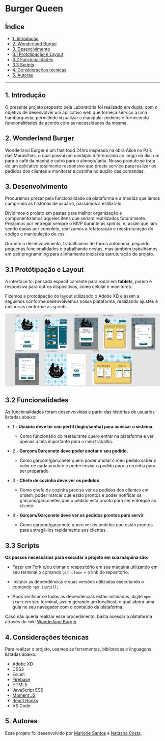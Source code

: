 # Burger Queen

## Índice

- [1. Introdução](#1-introdução)
- [2. Wonderland Burger](#2-Wonderland-Burger)
- [3. Desevolvimento](#3-desenvolvimento)
- [3.1 Prototipação e Layout](#31-prototipação-e-Layout)
- [3.2 Funcionalidades](#32-funcionalidades)
- [3.3 Scripts](#33-scripts)
- [4. Considerações técnicas](#4-considerações-técnicas)
- [5. Autoras](#5-autoras)

---

## 1.  Introdução
O presente projeto proposto pela Laboratória foi realizado em dupla, com o objetivo de desenvolver um aplicativo web que forneça serviço à uma hamburgueria, permitindo vizualizar e manipular pedidos e fornecendo funcionalidades de acordo com as necessidades da mesma.

## 2. Wonderland Burger
Wonderland Burger é um fast food 24hrs inspirado na obra Alice no País das Maravilhas, o qual possui um cardápio diferenciado ao longo do dia: um para o café da manhã e outro para o almoço/janta.
Nosso produto se trata de um aplicativo totalmente responsivo que presta serviço para realizar os pedidos dos clientes e monitorar a cozinha no auxílio das comandas.

## 3. Desenvolvimento
Procuramos prezar pela funcionalidade da plataforma e a medida que íamos cumprindo as histórias de usuário, passamos a estilizá-lo.

Dividimos o projeto em pastas para melhor organização e componentizamos aqueles itens que seriam reutilizados futuramente. Prezamos por entregar sempre o MVP durante as sprints, e, assim que iam sendo dadas por completo, realizamos a refatoração e reestruturação do código e manipulação do css.

Durante o desenvolvimento, trabalhamos de forma autônoma, pegando pequenas funcionalidades e trabalhando nestas, mas também trabalhamos em pair programming para alinhamento inicial da estruturação do projeto.

## 3.1 Protótipação e Layout
A interface foi pensada especificamente para rodar em **tablets**, porém é responsiva para outros dispositivos, como celular e monitores.

Fizemos a prototipação do layout utilizando o Adobe XD e assim a seguimos conforme desenvolvemos nossa plataforma, realizando ajustes e melhorias conforme as sprints.

<img src='./src/assets/img-readme.png' alt='foto da prototipação'>

## 3.2 Funcionalidades
As funcionalidades foram desenvolvidas a partir das histórias de usuários listadas abaixo:

* 1 -  **Usuário deve ter seu perfil (login/senha) para acessar o sistema.**
    * Como funcionário do restaurante quero entrar na plataforma e ver apenas a tela importante para o meu trabalho.

* 2 -  **Garçom/Garçonete deve poder anotar o seu pedido.**
    * Como garçom/garçonete quero poder anotar o meu pedido saber o valor de cada produto e poder enviar o pedido para a cozinha para ser preparado.

* 3 -  **Chefe de cozinha deve ver os pedidos**
    * Como chefe de cozinha preciso ver os pedidos dos clientes em ordem, poder marcar que estão prontos e poder notificar os garçons/garçonetes que o pedido está pronto para ser entregue ao cliente.

* 4 -  **Garçom/Garçonete deve ver os pedidos prontos para servir**
    * Como garçom/garçonete quero ver os pedidos que estão prontos para entregá-los rapidamente aos clientes.

## 3.3 Scripts
**Os passos necessários para executar o projeto em sua máquina são:**

* Fazer um Fork e/ou clonar o respositório em sua máquina utilizando em seu terminal o comando ``git clone`` + o link do repositorio;

* Instalar as dependências e suas versões utilizadas executando o comando ``npm install``;

* Após verificar se todas as dependências estão instaladas, digite ``npm start`` em seu terminal, assim gerando um localhost, o qual abrirá uma guia no seu navegador com o conteúdo da plataforma.

Caso não queria realizar esse procedimento, basta acessar a plataforma através do link: [Wonderland Burger](https://projeto-burger-queen.web.app/)


## 4. Considerações técnicas
Para realizar o projeto, usamos as ferramentas, bibliotecas e linguagens listadas abaixo:
* [Adobe XD](https://www.adobe.com/br/products/xd.html)
* CSS3
* EsLint
* [Firebase](https://firebase.google.com/?hl=pt-br&gclid=CjwKCAjwydP5BRBREiwA-qrCGpsV3qyJ3VBVODmltHe5VV48ByzCX6US883DlHkqgHUSxbW3vBH77BoCfocQAvD_BwE)
* HTML5
* JavaScript ES6
* [Moment JS](https://momentjs.com/)
* [React Hooks](https://pt-br.reactjs.org/docs/hooks-intro.html)
* VS Code

## 5. Autores

Esse projeto foi desenvolvido por [Marjorie Santos](https://github.com/MarjorieSantos) e [Natasha Costa](https://github.com/narodrigues).
